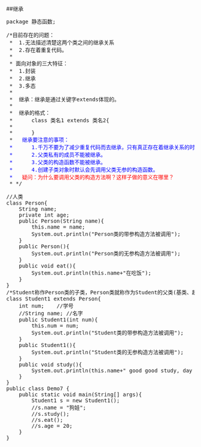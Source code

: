 ##继承
<pre>
package 静态函数;

/*目前存在的问题：
 * 	1.无法描述清楚这两个类之间的继承关系
 *  2.存在着重复代码。
 * 
 * 面向对象的三大特征：
 * 	1.封装
 *  2.继承
 *  3.多态
 *  
 *  继承：继承是通过关键字extends体现的。
 *  
 *  继承的格式：
 *  	class 类名1 extends 类名2{
 *  
 *  	}
 * <font color="blue">	继承要注意的事项：
 * 		1.千万不要为了减少重复代码而去继承，只有真正存在着继承关系的时候才去继承。
 * 		2.父类私有的成员不能被继承。
 * 		3.父类的构造函数不能被继承。
 * 		4.创建子类对象时默认会先调用父类无参的构造函数。
 * </font>	<font color="red">疑问：为什么要调用父类的构造方法啊？这样子做的意义在哪里？</font>
 * */

//人类
class Person{
	String name;
	private int age;
	public Person(String name){
		this.name = name;
		System.out.println("Person类的带参构造方法被调用");
	}
	public Person(){
		System.out.println("Person类的无参构造方法被调用");
	}
	public void eat(){
		System.out.println(this.name+"在吃饭");
	}
}
/*Student称作Person类的子类，Person类就称作为Student的父类(基类、超类)*/
class Student1 extends Person{
	int num;	//学号
	//String name; //名字
	public Student1(int num){
		this.num = num;
		System.out.println("Student类的带参构造方法被调用");
	}
	public Student1(){
		System.out.println("Student类的无参构造方法被调用");
	}
	public void study(){
		System.out.println(this.name+" good good study, day day up");
	}
}
public class Demo7 {
	public static void main(String[] args){
		Student1 s = new Student1();
		//s.name = "狗娃";
		//s.study();
		//s.eat();
		//s.age = 20;
	}
}

</pre>